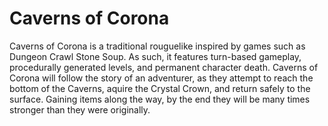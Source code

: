 # Caverns of Corona
Caverns of Corona is a traditional rouguelike inspired by games such as Dungeon Crawl Stone Soup. As such, it features turn-based gameplay, procedurally generated levels, and permanent character death. Caverns of Corona will follow the story of an adventurer, as they attempt to reach the bottom of the Caverns, aquire the Crystal Crown, and return safely to the surface. Gaining items along the way, by the end they will be many times stronger than they were originally.
